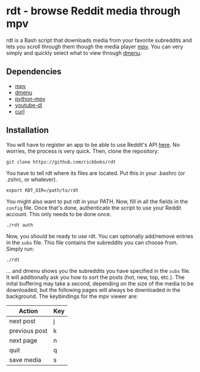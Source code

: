# rdt - browse Reddit media through mpv

rdt is a Bash script that downloads media from your favorite subreddits and lets you scroll through them though the media player [mpv](https://mpv.io). You can very simply and quickly select what to view through [dmenu](https://tools.suckless.org/dmenu/).

## Dependencies
- [mpv](https://github.com/mpv-player/mpv)
- [dmenu](https://github.com/stilvoid/dmenu)
- [python-mpv](https://github.com/jaseg/python-mpv)
- [youtube-dl](https://github.com/ytdl-org/youtube-dl)
- [curl](https://github.com/curl/curl)

## Installation

You will have to register an app to be able to use Reddit's API [here](https://ssl.reddit.com/prefs/apps). No worries, the process is very quick.
Then, clone the repository:
```
git clone https://github.com/rickboks/rdt
```

You have to tell rdt where its files are located. Put this in your .bashrc (or .zshrc, or whatever).
```
export RDT_DIR=/path/to/rdt
```
You might also want to put rdt in your PATH. Now, fill in all the fields in the ```config``` file.
Once that's done, authenticate the script to use your Reddit account. This only needs to be done once.

```
./rdt auth
```
Now, you should be ready to use rdt. You can optionally add/remove entries in the ```subs``` file. This file contains the subreddits you can choose from. Simply run:

```
./rdt
```
... and dmenu shows you the subreddits you have specified in the ```subs``` file. It will additionally ask you how to sort the posts (hot, new, top, etc.).
The inital buffering may take a second, depending on the size of the media to be downloaded, but the following pages will always be downloaded in the background. The keybindings for the mpv viewer are:

Action | Key
-------|-----
next post | j
previous post | k
next page | n
quit | q
save media | s


